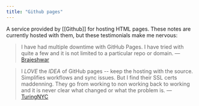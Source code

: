 ```yaml
---
title: "Github pages"
---
```

A service provided by [[Github]] for hosting HTML pages. These notes are currently hosted with them, but these testimonials make me nervous:

> I have had multiple downtime with GitHub Pages. I have tried with quite a few and it is not limited to a particular repo or domain.
> — [Brajeshwar](https://news.ycombinator.com/item?id=30397552)

> I _LOVE_ the _IDEA_ of GitHub pages -- keep the hosting with the source. Simplifies workflows and sync issues. But I find their SSL certs maddenning. They go from working to non working back to working and it is never clear what changed or what the problem is.
> — [TuringNYC](https://news.ycombinator.com/item?id=30398464)